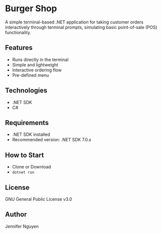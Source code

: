 # Burger Shop
A simple terminal-based .NET application for taking customer orders interactively through terminal prompts, simulating basic point-of-sale (POS) functionality.

## Features
- Runs directly in the terminal
- Simple and lightweight
- Interactive ordering flow
- Pre-defined menu

## Technologies
- .NET SDK
- C#

## Requirements
- .NET SDK installed
- Recommended version: .NET SDK 7.0.x

## How to Start 
- Clone or Download
- `dotnet run`

## License
GNU General Public License v3.0

## Author
Jennifer Nguyen